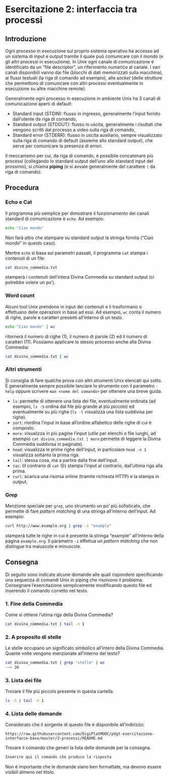 # Esercitazione 2: interfaccia tra processi

## Introduzione

Ogni processo in esecuzione sul proprio sistema operativo ha accesso ad un sistema di input e output tramite il quale può comunicare con il mondo (e gli altri processi in esecuzione).
In Unix ogni canale di comunicazione è identificato da un “file descriptor”, un riferimento numerico al canale.
I vari canali disponibili vanno dai file (blocchi di dati memorizzati sulla macchina), ai flussi testuali (la riga di comando ad esempio), alle *socket* (delle strutture che permettono di comunicare con altri processi eventualmente in esecuzione su altre macchine remote).

Generalmente ogni processo in esecuzione in ambiente Unix ha 3&nbsp;canali di comunicazione aperti di default:

* Standard input (STDIN): flusso in ingresso, generalmente l’input fornito dall’utente da riga di comando,
* Standard output (STDOUT): flusso in uscita, generalmente i risultati che vengono scritti dal processo a video sulla riga di comando,
* Standard error (STDERR): flusso in uscita ausiliario, sempre visualizzato sulla riga di comando di default (assieme allo standard output), che serve per comunicare la presenza di errori.

Il meccanismo per cui, da riga di comando, è possibile concatenare più processi (collegando lo standard output dell’uno allo standard input del prossimo), si chiama **piping** (e si avvale generalmente del carattere `|` da riga di comando).

## Procedura

### Echo e Cat

Il programma più semplice per dimostrare il funzionamento dei canali standard di comunicazione è `echo`.
Ad esempio:

```bash
echo "Ciao mondo"
```

Non farà altro che stampare su standard output la stringa fornita (“Ciao mondo” in questo caso).

Mentre `echo` si basa sui parametri passati, il programma `cat` stampa i contenuti di un file:

```bash
cat divina_commedia.txt
```

stamperà i contenuti dell’intera Divina Commedia su standard output (ci potrebbe volere un po’).

### Word count

Alcuni tool Unix prendono in input dei contenuti e li trasformano o effettuano delle operazioni in base ad essi. Ad esempio, `wc` conta il numero di righe, parole e caratteri presenti all’interno di un testo.

```bash
echo "Ciao mondo" | wc
```

ritornerà il numero di righe (1), il numero di parole (2) ed il numero di caratteri (11).
Possiamo applicare lo stesso processo anche alla Divina Commedia:

```bash
cat divina_commedia.txt | wc
```

### Altri strumenti

Si consiglia di fare qualche prova con altri strumenti Unix elencati qui sotto.
È generalmente sempre possibile lanciare lo strumento con il parametro `-help` oppure scrivere `man <nome del comando>` per ottenere una breve guida.

* `ls`: permette di ottenere una lista dei file, eventualmente ordinata (ad esempio, `ls -S` ordina dal file più grande al più piccolo) ed eventualmente su più righe (`ls -l` visualizza una lista suddivisa per righe).
* `sort`: riordina l’input in base all’ordine alfabetico delle righe di cui è composto.
* `more`: visualizza in più pagine l’input (utile per elenchi o file lunghi, ad esempio `cat divina_commedia.txt | more` permette di leggere la Divina Commedia suddivisa in paginate).
* `head`: visualizza le prime righe dell’input, in particolare `head -n 1` visualizza soltanto la prima riga.
* `tail`: stessa cosa, ma a partire dalla fine dell’input.
* `tac`: (il contrario di `cat` 😒) stampa l’input al contrario, dall’ultima riga alla prima.
* `curl`: scarica una risorsa online (tramite richiesta HTTP) e la stampa in output.

### Grep

Menzione speciale per `grep`, uno strumento un po’ più sofisticato, che permette di fare *pattern matching* di una stringa all’interno dell’input.
Ad esempio:

```bash
curl http://www.example.org | grep -i "example"
```

stamperà tutte le righe in cui è presente la stringa “example” all’interno della pagina `example.org`.
Il parametro `-i` effettua un *pattern matching* che non distingue tra maiuscole e minuscole.

## Consegna

Di seguito sono indicate alcune domande alle quali rispondere specificando una sequenza di comandi Unix in piping che risolvono il problema.
Consegnare l’esercitazione semplicemente modificando questo file ed inserendo il comando corretto nel testo.

### 1. Fine della Commedia

Come si ottiene l’utima riga della Divina Commedia?

```bash
cat divina_commedia.txt | tail -n 1
```

### 2. A proposito di stelle

Le stelle occupano un significato simbolico all’intero della Divina Commedia. Quante volte vengono menzionate all’interno del testo?

```bash
cat divina_commedia.txt | grep "stelle" | wc
--> 26
```

### 3. Lista dei file

Trovare il file più piccolo presente in questa cartella.

```bash
ls -S | tail -n 1
```

### 4. Lista delle domande

Considerato che il sorgente di questo file è disponibile all’indirizzo:

`https://raw.githubusercontent.com/DigiPlatMOOC/pdgt-esercitazione-interfacce-base/master/2-processi/README.md`

Trovare il comando che generi la lista delle domande per la consegna.

```bash
Inserire qui il comando che produce la risposta
```

Non è importante che le domande siano ben formattate, ma devono essere visibili almeno nel titolo.
